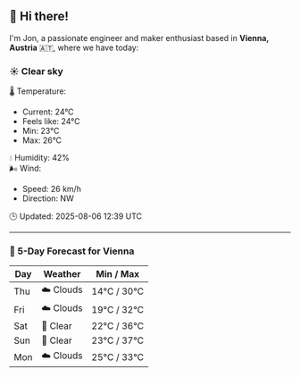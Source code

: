 ## 👋 Hi there!

I'm Jon, a passionate engineer and maker enthusiast based in **Vienna, Austria** 🇦🇹, where we have today:

### ☀️ Clear sky 

🌡️ Temperature: 
* Current: 24°C
* Feels like: 24°C
* Min: 23°C 
* Max: 26°C  

💧 Humidity: 42%  
🌬️ Wind: 
* Speed: 26 km/h 
* Direction: NW  

🕒 Updated: 2025-08-06 12:39 UTC

---

### 📅 5-Day Forecast for Vienna

| Day | Weather | Min / Max |
|-----|---------|------------|
| Thu | ☁️ Clouds | 14°C / 30°C |
| Fri | ☁️ Clouds | 19°C / 32°C |
| Sat | 🌙 Clear | 22°C / 36°C |
| Sun | 🌙 Clear | 23°C / 37°C |
| Mon | ☁️ Clouds | 25°C / 33°C |
